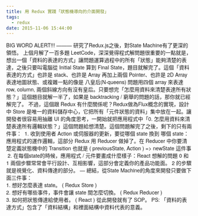 ```yaml
---
title: 用 Redux 實踐「狀態機導向的介面開發」
tags:
  - redux
date: 2015-11-06 15:44:00
---
```


<span style="font-family: &quot;helvetica neue&quot; , &quot;arial&quot; , &quot;helvetica&quot; , sans-serif;">BIG WORD ALERT!!!</span>
<span style="font-family: &quot;helvetica neue&quot; , &quot;arial&quot; , &quot;helvetica&quot; , sans-serif;">———</span>
<span style="font-family: &quot;helvetica neue&quot; , &quot;arial&quot; , &quot;helvetica&quot; , sans-serif;">研究了Redux.js之後，對State Machine有了更深的領悟。</span>
<span style="font-family: &quot;helvetica neue&quot; , &quot;arial&quot; , &quot;helvetica&quot; , sans-serif;">
</span><span style="font-family: &quot;helvetica neue&quot; , &quot;arial&quot; , &quot;helvetica&quot; , sans-serif;">上個月解了一百多題 LeetCode，深深覺得程式解問題很重要的一點就是，想出一個「資料的表達的方式」讓問題運算過程中的所有「狀態」能夠清楚的表達，之後只要叫電腦從 Initial State 算到 Final State，題目就解完了。這個「資料表達的方式」也許是 stack、也許是 Array 再加上兩個 Pointer、也許是 2D Array表達地圖狀態、或複雜一點的像是 八皇后(N-queens) 問題用四個 array 來表達row, column, 兩個斜線方向有沒有皇后。只要想完「怎麼用資料來清楚表達所有狀態？」這個題目就解一半了，如果是 backtracking / 窮舉的問題的話，那你就已經解完了。</span>
<span style="font-family: &quot;helvetica neue&quot; , &quot;arial&quot; , &quot;helvetica&quot; , sans-serif;">
</span><span style="font-family: &quot;helvetica neue&quot; , &quot;arial&quot; , &quot;helvetica&quot; , sans-serif;">不過，這個跟 Redux 有什麼關係呢？Redux做為Flux概念的實現，設計中 Store 是唯一的資料儲存中心，它把所有「元件狀態的資料」集中放在一起。</span><span style="font-family: '&quot;helvetica neue&quot;', '&quot;arial&quot;', '&quot;helvetica&quot;', sans-serif;">讓開發者很容易用</span><span style="font-family: 'helvetica neue', arial, helvetica, sans-serif;">抽離 UI 的角度思考，一開始就把應用程式中「0\. 怎麼用資料來清楚表達所有邏輯狀態？」這個問題給想清楚。這個問題解完了之後，剩下的只有兩件事：</span>
<span style="font-family: &quot;helvetica neue&quot; , &quot;arial&quot; , &quot;helvetica&quot; , sans-serif;">
</span><span style="font-family: &quot;helvetica neue&quot; , &quot;arial&quot; , &quot;helvetica&quot; , sans-serif;">&nbsp;1\. 收到使用者 Action 或伺服器的更新，要從哪個 state 換到 哪個 state：應用程式的運作邏輯，這部分 Redux 用 Reducer 做掉了。在 Reducer 中你要清楚定義狀態機中的 Transition 也就是 ( previousState, Action ) =&gt; newState 這件事</span>
<span style="font-family: &quot;helvetica neue&quot; , &quot;arial&quot; , &quot;helvetica&quot; , sans-serif;">
</span><span style="font-family: &quot;helvetica neue&quot; , &quot;arial&quot; , &quot;helvetica&quot; , sans-serif;">&nbsp;2\. 在每個state的時候，應用程式 / 元件要畫成什麼樣子：React 想解的問題</span>
<span style="font-family: &quot;helvetica neue&quot; , &quot;arial&quot; , &quot;helvetica&quot; , sans-serif;">
</span><span style="font-family: &quot;helvetica neue&quot; , &quot;arial&quot; , &quot;helvetica&quot; , sans-serif;">0 和 1 兩個步驟常常會平行設計、互相影響，這部分會定義你的產品功能面。</span>
<span style="font-family: &quot;helvetica neue&quot; , &quot;arial&quot; , &quot;helvetica&quot; , sans-serif;">2 的步驟就是視覺化、資料傳達的部分。</span>
<span style="font-family: &quot;helvetica neue&quot; , &quot;arial&quot; , &quot;helvetica&quot; , sans-serif;">
</span><span style="font-family: &quot;helvetica neue&quot; , &quot;arial&quot; , &quot;helvetica&quot; , sans-serif;">—</span>
<span style="font-family: &quot;helvetica neue&quot; , &quot;arial&quot; , &quot;helvetica&quot; , sans-serif;">總結，從State Machine的角度來開發只要做下面三件事：</span>
<span style="font-family: &quot;helvetica neue&quot; , &quot;arial&quot; , &quot;helvetica&quot; , sans-serif;"><span class="Apple-tab-span" style="white-space: pre;"> </span>1\. 想好怎麼表達 state。 ( Redux Store )</span>
<span style="font-family: &quot;helvetica neue&quot; , &quot;arial&quot; , &quot;helvetica&quot; , sans-serif;"><span class="Apple-tab-span" style="white-space: pre;"> </span>2\. 想好有哪些事件，事件會讓 state 間怎麼切換。 ( Redux Reducer )</span>
<span style="font-family: &quot;helvetica neue&quot; , &quot;arial&quot; , &quot;helvetica&quot; , sans-serif;"><span class="Apple-tab-span" style="white-space: pre;"> </span>3\. 如何把狀態傳達給使用者。 ( React )</span>
<span style="font-family: &quot;helvetica neue&quot; , &quot;arial&quot; , &quot;helvetica&quot; , sans-serif;">從此開發就有了 SOP。</span>
<span style="font-family: &quot;helvetica neue&quot; , &quot;arial&quot; , &quot;helvetica&quot; , sans-serif;">
</span><span style="font-family: &quot;helvetica neue&quot; , &quot;arial&quot; , &quot;helvetica&quot; , sans-serif;">PS: 「資料的表達方式」包含了「資料結構」和裡面結構中資料代表的意義。</span>
